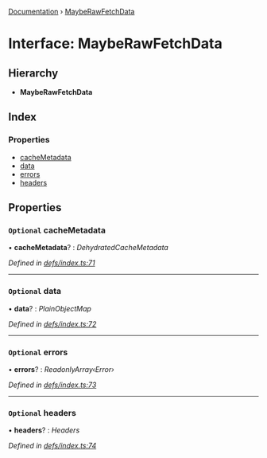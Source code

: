 [Documentation](../README.md) › [MaybeRawFetchData](mayberawfetchdata.md)

# Interface: MaybeRawFetchData

## Hierarchy

* **MaybeRawFetchData**

## Index

### Properties

* [cacheMetadata](mayberawfetchdata.md#optional-cachemetadata)
* [data](mayberawfetchdata.md#optional-data)
* [errors](mayberawfetchdata.md#optional-errors)
* [headers](mayberawfetchdata.md#optional-headers)

## Properties

### `Optional` cacheMetadata

• **cacheMetadata**? : *DehydratedCacheMetadata*

*Defined in [defs/index.ts:71](https://github.com/badbatch/graphql-box/blob/bf369f2/packages/fetch-manager/src/defs/index.ts#L71)*

___

### `Optional` data

• **data**? : *PlainObjectMap*

*Defined in [defs/index.ts:72](https://github.com/badbatch/graphql-box/blob/bf369f2/packages/fetch-manager/src/defs/index.ts#L72)*

___

### `Optional` errors

• **errors**? : *ReadonlyArray‹Error›*

*Defined in [defs/index.ts:73](https://github.com/badbatch/graphql-box/blob/bf369f2/packages/fetch-manager/src/defs/index.ts#L73)*

___

### `Optional` headers

• **headers**? : *Headers*

*Defined in [defs/index.ts:74](https://github.com/badbatch/graphql-box/blob/bf369f2/packages/fetch-manager/src/defs/index.ts#L74)*
